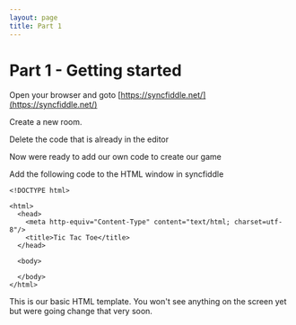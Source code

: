```yaml
---
layout: page
title: Part 1
---
```


# Part 1 - Getting started

Open your browser and goto [https://syncfiddle.net/](https://syncfiddle.net/)

Create a new room. 

Delete the code that is already in the editor

Now were ready to add our own code to create our game

Add the following code to the HTML window in syncfiddle

```
<!DOCTYPE html>
 
<html>
  <head>
    <meta http-equiv="Content-Type" content="text/html; charset=utf-8"/>
    <title>Tic Tac Toe</title>
  </head>
 
  <body>
 
  </body>
</html>
```

This is our basic HTML template. You won't see anything on the screen yet but were going change that very soon. 

